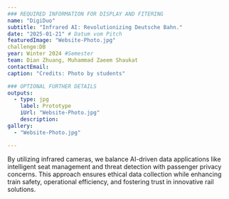 ```yaml
---
### REQUIRED INFORMATION FOR DISPLAY AND FITERING
name: "DigiDuo"
subtitle: "Infrared AI: Revolutionizing Deutsche Bahn."
date: "2025-01-21" # Datum vom Pitch
featuredImage: "Website-Photo.jpg"
challenge:DB
year: Winter 2024 #Semester
team: Dian Zhuang, Muhammad Zaeem Shaukat
contactEmail: 
caption: "Credits: Photo by students"

### OPTIONAL FURTHER DETAILS
outputs:
  - type: jpg
    label: Prototype
    iUrl: "Website-Photo.jpg"
    description:
gallery:
  - "Website-Photo.jpg"

---
```


By utilizing infrared cameras, we balance AI-driven data applications like intelligent seat management and threat detection with passenger privacy concerns. This approach ensures ethical data collection while enhancing train safety, operational efficiency, and fostering trust in innovative rail solutions.
